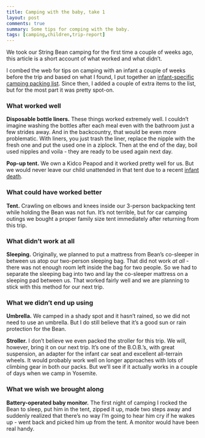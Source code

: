 ```yaml
---
title: Camping with the baby, take 1
layout: post
comments: true
summary: Some tips for comping with the baby.
tags: [camping,children,trip-report]
---
```


We took our String Bean camping for the first time a couple of weeks
ago, this article is a short account of what worked and what didn’t.

I combed the web for tips on camping with an infant a couple of weeks
before the trip and based on what I found, I put together an
[infant-specific camping packing
list](http://www.packwhiz.com/l/12317763/camping-with-an-infant). Since
then, I added a couple of extra items to the list, but for the most part
it was pretty spot-on.

### What worked well

**Disposable bottle liners.** These things worked extremely well. I
couldn’t imagine washing the bottles after each meal even with the
bathroom just a few strides away. And in the backcountry, that would be
even more problematic. With liners, you just trash the liner, replace
the nipple with the fresh one and put the used one in a ziplock. Then at
the end of the day, boil used nipples and voila - they are ready to be
used again next day.

**Pop-up tent.** We own a Kidco Peapod and it worked pretty well for us.
But we would never leave our child unattended in that tent due to a
recent [infant
death](http://www.amazon.com/gp/cdp/member-reviews/A1BD5G9DP7PKLG/ref=cm_pdp_rev_more?ie=UTF8&sort_by=MostRecentReview#R27EAWSOT40M2Z).

### What could have worked better

**Tent.** Crawling on elbows and knees inside our 3-person backpacking
tent while holding the Bean was not fun. It’s not terrible, but for car
camping outings we bought a proper family size tent immediately after
returning from this trip.

### What didn’t work at all

**Sleeping.** Originally, we planned to put a mattress from Bean’s
co-sleeper in between us atop our two-person sleeping bag. That did not
work *at all* - there was not enough room left inside the bag for two
people. So we had to separate the sleeping bag into two and lay the
co-sleeper mattress on a sleeping pad between us. That worked fairly
well and we are planning to stick with this method for our next trip.

### What we didn’t end up using

**Umbrella.** We camped in a shady spot and it hasn’t rained, so we did
not need to use an umbrella. But I do still believe that it’s a good sun
or rain protection for the Bean.

**Stroller.** I don’t believe we even packed the stroller for this trip.
We will, however, bring it on our next trip. It’s one of the B.O.B.’s,
with great suspension, an adapter for the infant car seat and excellent
all-terrain wheels. It would probably work well on longer approaches
with lots of climbing gear in both our packs. But we’ll see if it
actually works in a couple of days when we camp in Yosemite.

### What we wish we brought along

**Battery-operated baby monitor.** The first night of camping I rocked
the Bean to sleep, put him in the tent, zipped it up, made two steps
away and suddenly realized that there’s no way I’m going to hear him cry
if he wakes up - went back and picked him up from the tent. A monitor
would have been real handy.

